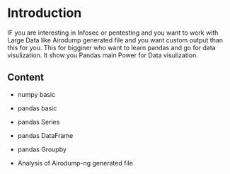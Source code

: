 
# Introduction

IF you are interesting in Infosec or pentesting and you want to work with Large Data like Airodump generated file and you want custom output than this for you. This for bigginer who want to learn pandas and go for data visulization. It show you Pandas main Power for Data visulization.  

## Content
- numpy basic
        
- pandas basic
- pandas Series
- pandas DataFrame
- pandas Groupby
- Analysis of Airodump-ng generated file
